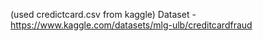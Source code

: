 (used credictcard.csv from kaggle)
Dataset - https://www.kaggle.com/datasets/mlg-ulb/creditcardfraud
